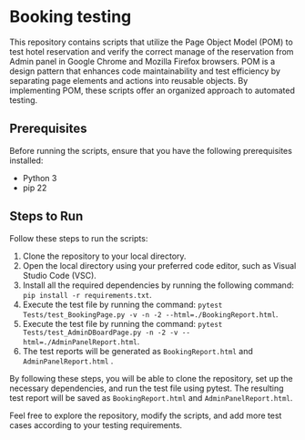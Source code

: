 # Booking testing

This repository contains scripts that utilize the Page Object Model (POM) to test hotel reservation and verify the correct manage of the reservation from Admin panel in Google Chrome and Mozilla Firefox browsers. POM is a design pattern that enhances code maintainability and test efficiency by separating page elements and actions into reusable objects. By implementing POM, these scripts offer an organized approach to automated testing.

## Prerequisites

Before running the scripts, ensure that you have the following prerequisites installed:

-   Python 3
-   pip 22

## Steps to Run

Follow these steps to run the scripts:

1.  Clone the repository to your local directory.
2.  Open the local directory using your preferred code editor, such as Visual Studio Code (VSC).
3.  Install all the required dependencies by running the following command:  `pip install -r requirements.txt`.
4.  Execute the test file by running the command:  `pytest Tests/test_BookingPage.py -v -n -2 --html=./BookingReport.html`.
5. Execute the test file by running the command:  `pytest Tests/test_AdminDBoardPage.py -n -2 -v --html=./AdminPanelReport.html`.
6.  The test reports will be generated as  `BookingReport.html` and `AdminPanelReport.html` .

By following these steps, you will be able to clone the repository, set up the necessary dependencies, and run the test file using pytest. The resulting test report will be saved as  `BookingReport.html` and `AdminPanelReport.html`.

Feel free to explore the repository, modify the scripts, and add more test cases according to your testing requirements.
